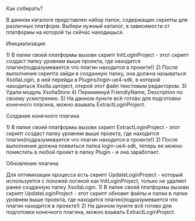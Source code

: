 <p>Как собирать?</p>

В данном каталоге представлен набор папок, содержащих скрипты для различных платформ.
Выбери нужный каталог, в зависимости от платформы на которой ты сейчас находишься.

<p>Инициализация</p>
1) В папке своей платформы вызови скрипт InitLoginProject - этот скрипт создаст папку уровнем выше проекта, где находится плагин(подразумевается что плагин находится в проекте!)
2) После выполнения скрипта зайди в созданную папку, она должна называться XsollaLogin, в ней перейди в Plugins/login-ue4-sdk, в которой находиться Xsolla.uproject, открой этот файл текстовым редактором.
3) Удали модуль XsollaStore
4) Переименуй FriendlyName, Description по своему усмотрению.
5) На данном пункте всё готово для подготовки конечного плагина, можно взывать ExtractLoginProject.

<p>Создание конечного плагина</p>
1) В папке своей платформы вызови скрипт ExtractLoginProject - этот скрипт создаст папку уровнем выше проекта, где находится плагин(подразумевается что плагин находится в проекте!)
2) После выполнения должна появиться папка login-ue4-sdk, теперь ее можно поместить в любой проект в папку Plugin - и она заработает.

<p>Обновление плагина</p>
Для оптимизации процесса есть скрипт UpdateLoginProject - который используется с похожей логикой как InitLoginProject, только не удаляет ранее созданную папку XsollaLogin.
1) В папке своей платформы вызови скрипт UpdateLoginProject - этот скрипт обновит файлы и папки в папке уровнем выше проекта, где находится плагин(подразумевается что плагин находится в проекте!)
2) На данном пункте всё готово для подготовки конечного плагина, можно взывать ExtractLoginProject.